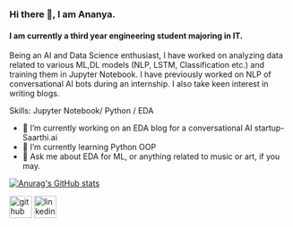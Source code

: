 ### Hi there 👋, I am Ananya.
#### I am currently a third year engineering student majoring in IT.
Being an AI and Data Science enthusiast, I have worked on analyzing data related to various ML,DL models (NLP, LSTM, Classification etc.) and training them in Jupyter Notebook. I have previously worked on NLP of conversational AI bots during an internship.
I also take keen interest in writing blogs.

Skills: Jupyter Notebook/ Python / EDA 

- 🔭 I’m currently working on an EDA blog for a conversational AI startup- Saarthi.ai 
- 🌱 I’m currently learning Python OOP 
- 💬 Ask me about EDA for ML, or anything related to music or art, if you may. 

[![Anurag's GitHub stats](https://github-readme-stats.vercel.app/api?username=ananyasgit&theme=radical)](https://github.com/anuraghazra/github-readme-stats)

[<img src='https://cdn.jsdelivr.net/npm/simple-icons@3.0.1/icons/github.svg' alt='github' height='40'>](https://github.com/ananyasgit)  [<img src='https://cdn.jsdelivr.net/npm/simple-icons@3.0.1/icons/linkedin.svg' alt='linkedin' height='40'>](https://www.linkedin.com/in/https://www.linkedin.com/in/ananya-agrawal-6526091b4//)  


